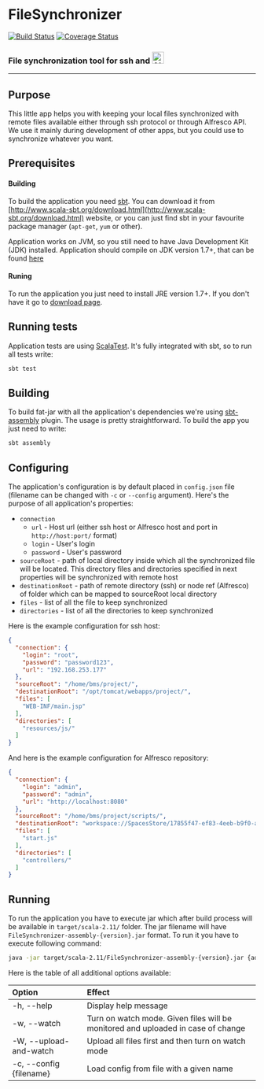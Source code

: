 # FileSynchronizer

[![Build Status](https://travis-ci.org/bms-devs/FileSynchronizer.svg?branch=master)](https://travis-ci.org/bms-devs/FileSynchronizer) [![Coverage Status](https://coveralls.io/repos/bms-devs/FileSynchronizer/badge.svg?branch=master)](https://coveralls.io/r/bms-devs/FileSynchronizer?branch=master) 

### File synchronization tool for ssh and <a href="http://www.alfresco.com/"><img src="http://www.alfresco.com/sites/www.alfresco.com/themes/alfrescodotcom/img/logo.svg" alt="Alfresco" height="24px"></a>

------------------------------------------------

## Purpose

This little app helps you with keeping your local files synchronized with remote files available either through ssh protocol or through Alfresco API. We use it mainly during development of other apps, but you could use to synchronize whatever you want.

## Prerequisites

#### Building

To build the application you need [sbt](http://www.scala-sbt.org/). You can download it from [http://www.scala-sbt.org/download.html](http://www.scala-sbt.org/download.html) website, or you can just find sbt in your favourite package manager (`apt-get`, `yum` or other).

Application works on JVM, so you still need to have Java Development Kit (JDK) installed. Application should compile on JDK version 1.7+, that can be found [here](http://www.oracle.com/technetwork/java/javase/downloads/index.html)

#### Runing

To run the application you just need to install JRE version 1.7+. If you don't have it go to [download page](http://www.oracle.com/technetwork/java/javase/downloads/jre8-downloads-2133155.html).

## Running tests

Application tests are using [ScalaTest](http://www.scalatest.org/). It's fully integrated with sbt, so to run all tests write:

```bash
sbt test
```

## Building

To build fat-jar with all the application's dependencies we're using [sbt-assembly](https://github.com/sbt/sbt-assembly) plugin. The usage is pretty straightforward. To build the app you just need to write:

```bash
sbt assembly
```

## Configuring

The application's configuration is by default placed in `config.json` file (filename can be changed with `-c` or `--config` argument). Here's the purpose of all application's properties:

* `connection`
  * `url` - Host url (either ssh host or Alfresco host and port in `http://host:port/` format)
  * `login` - User's login
  * `password` - User's password
* `sourceRoot` - path of local directory inside which all the synchronized file will be located. This directory files and directories specified in next properties will be synchronized with remote host
* `destinationRoot` - path of remote directory (ssh) or node ref (Alfresco) of folder which can be mapped to sourceRoot local directory
* `files` - list of all the file to keep synchronized
* `directories` - list of all the directories to keep synchronized

Here is the example configuration for ssh host:

```json
{
  "connection": {
    "login": "root",
    "password": "password123",
    "url": "192.168.253.177"
  },
  "sourceRoot": "/home/bms/project/",
  "destinationRoot": "/opt/tomcat/webapps/project/",
  "files": [
    "WEB-INF/main.jsp"
  ],
  "directories": [
    "resources/js/"
  ]
}

```

And here is the example configuration for Alfresco repository:

```json
{
  "connection": {
    "login": "admin",
    "password": "admin",
    "url": "http://localhost:8080"
  },
  "sourceRoot": "/home/bms/project/scripts/",
  "destinationRoot": "workspace://SpacesStore/17855f47-ef83-4eeb-b9f0-a41f07ab6cac",
  "files": [
    "start.js"
  ],
  "directories": [
    "controllers/"
  ]
}
```

## Running

To run the application you have to execute jar which after build process will be available in `target/scala-2.11/` folder. The jar filename will have `FileSynchronizer-assembly-{version}.jar` format. To run it you have to execute following command:

```bash
java -jar target/scala-2.11/FileSynchronizer-assembly-{version}.jar {additional options}
```

Here is the table of all additional options available:

| Option                  | Effect                                                                            |
|:------------------------|:----------------------------------------------------------------------------------|
| -h, --help              | Display help message                                                              |
| -w, --watch             | Turn on watch mode. Given files will be monitored and uploaded in case of change  |
| -W, --upload-and-watch  | Upload all files first and then turn on watch mode                                |
| -c, --config {filename} | Load config from file with a given name                                           |
